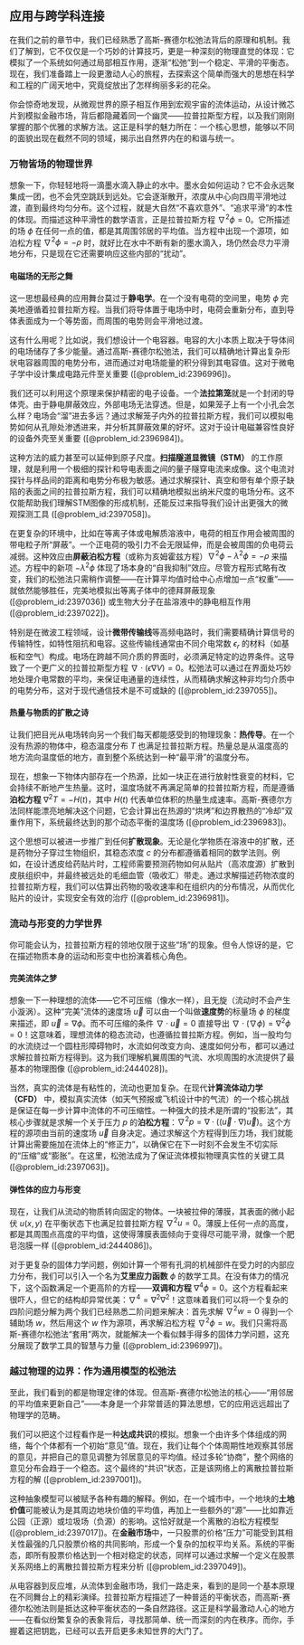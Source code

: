 ## 应用与跨学科连接

在我们之前的章节中，我们已经熟悉了高斯-赛德尔松弛法背后的原理和机制。我们了解到，它不仅仅是一个巧妙的计算技巧，更是一种深刻的物理直觉的体现：它模拟了一个系统如何通过局部相互作用，逐渐“松弛”到一个稳定、平滑的平衡态。现在，我们准备踏上一段更激动人心的旅程，去探索这个简单而强大的思想在科学和工程的广阔天地中，究竟绽放出了怎样绚丽多彩的花朵。

你会惊奇地发现，从微观世界的原子相互作用到宏观宇宙的流体运动，从设计微芯片到模拟金融市场，背后都隐藏着同一个幽灵——拉普拉斯型方程，以及我们刚刚掌握的那个优雅的求解方法。这正是科学的魅力所在：一个核心思想，能够以不同的面貌出现在截然不同的领域，揭示出自然界内在的和谐与统一。

### 万物皆场的物理世界

想象一下，你轻轻地将一滴墨水滴入静止的水中。墨水会如何运动？它不会永远聚集成一团，也不会凭空跳跃到远处。它会逐渐散开，浓度从中心向四周平滑地过渡，直到最终均匀分布。这个过程，就是大自然“不喜欢意外”、“追求平滑”的本性的体现。而描述这种平滑性的数学语言，正是拉普拉斯方程 $\nabla^2 \phi = 0$。它所描述的场 $\phi$ 在任何一点的值，都是其周围邻居的平均值。当方程中出现一个源项，如泊松方程 $\nabla^2 \phi = -\rho$ 时，就好比在水中不断有新的墨水滴入，场仍然会尽力平滑地分布，只是现在它还需要响应这些内部的“扰动”。

#### 电磁场的无形之舞

这一思想最经典的应用舞台莫过于**静电学**。在一个没有电荷的空间里，电势 $\phi$ 完美地遵循着拉普拉斯方程。当我们将导体置于电场中时，电荷会重新分布，直到导体表面成为一个等势面，而周围的电势则会平滑地过渡。

这有什么用呢？比如说，我们想设计一个电容器。电容的大小本质上取决于导体间的电场储存了多少能量。通过高斯-赛德尔松弛法，我们可以精确地计算出复杂形状电容器周围的电势分布，进而通过对电场能量的积分得到其电容值。这对于微电子学中设计集成电路元件至关重要 ([@problem_id:2396996])。

我们还可以利用这个原理来保护精密的电子设备。一个**法拉第笼**就是一个封闭的导体壳。由于静电屏蔽效应，外部电场无法穿透。但是，如果笼子上有一个小孔会怎么样？电场会“溜”进去多远？通过求解笼子内外的拉普拉斯方程，我们可以模拟电势如何从孔隙处渗透进来，并分析其屏蔽效果的好坏。这对于设计电磁兼容性良好的设备外壳至关重要 ([@problem_id:2396984])。

这种方法的威力甚至可以延伸到原子尺度。**扫描隧道显微镜（STM）** 的工作原理，就是利用一个极细的探针和导电表面之间的量子隧穿电流来成像。这个电流对探针与样品间的距离和电势分布极为敏感。通过求解探针、真空和带有单个原子缺陷的表面之间的拉普拉斯方程，我们可以精确地模拟出纳米尺度的电场分布。这不仅能帮助我们理解STM图像的形成机制，还能反过来指导我们设计出更强大的微观探测工具 ([@problem_id:2397058])。

在更复杂的环境中，比如在等离子体或电解质溶液中，电荷的相互作用会被周围的带电粒子所“屏蔽”。一个正电荷的吸引力不会无限延伸，而是会被周围的负电荷云减弱。这种效应由**屏蔽泊松方程**（或称为亥姆霍兹方程）$\nabla^2\phi - \lambda^2\phi = -\rho$ 来描述。方程中的新项 $-\lambda^2\phi$ 体现了场本身的“自我抑制”效应。尽管方程形式略有改变，我们的松弛法只需稍作调整——在计算平均值时给中心点增加一点“权重”——就依然能够胜任，完美地模拟出等离子体中的德拜屏蔽现象 ([@problem_id:2397036]) 或生物大分子在盐溶液中的静电相互作用 ([@problem_id:2397022])。

特别是在微波工程领域，设计**微带传输线**等高频电路时，我们需要精确计算信号的传输特性，如特性阻抗和电容。这些传输线通常由不同介电常数 $\epsilon_r$ 的材料（如基板和空气）构成。电场在跨越不同介质的界面时，必须满足特定的边界条件。这导致了一个更广义的拉普拉斯型方程 $\nabla \cdot (\epsilon \nabla V) = 0$。松弛法可以通过在界面处巧妙地处理介电常数的平均，来保证电通量的连续性，从而精确求解这种非均匀介质中的电势分布，这对于现代通信技术是不可或缺的 ([@problem_id:2397055])。

#### 热量与物质的扩散之诗

让我们把目光从电场转向另一个我们每天都能感受到的物理现象：**热传导**。在一个没有热源的物体中，稳态温度分布 $T$ 也满足拉普拉斯方程。热量总是从温度高的地方流向温度低的地方，直到整个系统达到一种“最平滑”的温度分布。

现在，想象一下物体内部存在一个热源，比如一块正在进行放射性衰变的材料，它会持续不断地产生热量。这时，温度场就不再满足简单的拉普拉斯方程，而是遵循**泊松方程** $\nabla^2 T = -H(t)$，其中 $H(t)$ 代表单位体积的热量生成速率。高斯-赛德尔方法同样能漂亮地解决这个问题，它会计算出在热源的“烘烤”和边界散热的“冷却”双重作用下，系统最终达到的那个动态平衡的温度场 ([@problem_id:2396983])。

这个思想可以被进一步推广到任何**扩散现象**。无论是化学物质在溶液中的扩散，还是药物分子穿过生物组织，其稳态浓度 $c$ 的分布都遵循着相同的数学法则。例如，在设计透皮给药贴片时，工程师需要预测药物如何从贴片（高浓度源）扩散到皮肤组织中，并最终被远处的毛细血管（吸收汇）带走。通过求解描述药物浓度的拉普拉斯方程，我们可以估算出药物的吸收速率和在组织内的分布情况，从而优化贴片的设计，实现安全有效的治疗 ([@problem_id:2396981])。

### 流动与形变的力学世界

你可能会认为，拉普拉斯方程的领地仅限于这些“场”的现象。但令人惊讶的是，它在描述物质本身的运动和形变中也扮演着核心角色。

#### 完美流体之梦

想象一下一种理想的流体——它不可压缩（像水一样），且无旋（流动时不会产生小漩涡）。这种“完美”流体的速度场 $\vec{u}$ 可以由一个叫做**速度势**的标量场 $\phi$ 的梯度来描述，即 $\vec{u} = \nabla \phi$。而不可压缩的条件 $\nabla \cdot \vec{u} = 0$ 直接导出 $\nabla \cdot (\nabla \phi) = \nabla^2 \phi = 0$！这意味着，理想流体的稳态流动，也遵循拉普拉斯方程。例如，当一股均匀的水流绕过一个圆柱形障碍物时，水流如何改变方向、速度如何分布，都可以通过求解拉普拉斯方程得到。这为我们理解机翼周围的气流、水坝周围的水流提供了最基本的物理图像 ([@problem_id:2444028])。

当然，真实的流体是有粘性的，流动也更加复杂。在现代**计算流体动力学（CFD）** 中，模拟真实流体（如天气预报或飞机设计中的气流）的一个核心挑战是保证在每一步计算中流体的不可压缩性。一种强大的技术是所谓的“投影法”，其核心步骤就是求解一个关于压力 $p$ 的**泊松方程**：$\nabla^2 p = \nabla \cdot ((\vec{u} \cdot \nabla)\vec{u})$。这个方程的源项由当前的速度场 $\vec{u}$ 自身决定。通过求解这个方程得到压力场，我们就能计算出需要施加在流体上的“修正力”，以确保它在下一时刻不会发生不切实际的“压缩”或“膨胀”。在这里，松弛法成为了保证流体模拟物理真实性的关键工具 ([@problem_id:2397063])。

#### 弹性体的应力与形变

现在，让我们从流动的物质转向固定的物体。一块被拉伸的薄膜，其表面的微小起伏 $u(x,y)$ 在平衡状态下也满足拉普拉斯方程 $\nabla^2 u = 0$。薄膜上任何一点的高度，都是其周围点高度的平均值，这使得薄膜表面倾向于变得尽可能平滑，就像一个肥皂泡膜一样 ([@problem_id:2444086])。

对于更复杂的固体力学问题，例如计算一个带有孔洞的机械部件在受力时的内部应力分布，我们可以引入一个名为**艾里应力函数** $\phi$ 的数学工具。在没有体力的情况下，这个函数满足一个更高阶的方程——**双调和方程** $\nabla^4 \phi = 0$。这个方程看起来很吓人，但它的结构却异常优美：$\nabla^4 = \nabla^2 \nabla^2$！这意味着我们可以将一个复杂的四阶问题分解为两个我们已经熟悉二阶问题来解决：首先求解 $\nabla^2 w = 0$ 得到一个辅助场 $w$，然后用这个 $w$ 作为源项，再求解泊松方程 $\nabla^2 \phi = w$。我们只需将高斯-赛德尔松弛法“套用”两次，就能解决一个看似棘手得多的固体力学问题，这充分展现了数学工具的智慧与力量 ([@problem_id:2396997])。

### 越过物理的边界：作为通用模型的松弛法

至此，我们看到的都是物理定律的体现。但高斯-赛德尔松弛法的核心——“用邻居的平均值来更新自己”——本身是一个非常普适的算法思想，它的应用远远超出了物理学的范畴。

我们可以把这个过程看作是一种**达成共识**的模拟。想象一个由许多个体组成的网络，每个个体都有一个初始“意见”值。现在，我们让每个个体周期性地观察其邻居的意见，并把自己的意见调整为邻居意见的平均值。经过多轮“协商”，整个网络的意见分布会趋于一个稳态。这个最终的“共识”状态，正是该网络上的离散拉普拉斯方程的解 ([@problem_id:2397001])。

这种抽象模型可以被赋予各种有趣的解释。例如，在一个城市中，一个地块的**土地价值**可能被认为是其周边地块价值的平均值，再加上一些额外的“源”——比如靠近公园（正源）或垃圾场（负源）的影响。这恰好就是一个离散的泊松方程模型 ([@problem_id:2397017])。在**金融市场**中，一只股票的价格“压力”可能受到其相关性最强的几只股票价格的共同影响，形成一个复杂的加权平均关系。系统的平衡态，即所有股票价格达到一个相对稳定的状态，同样可以通过求解一个定义在股票关系网络上的离散拉普拉斯方程来分析 ([@problem_id:2397049])。

从电容器到反应堆，从流体到金融市场，我们一路走来，看到的是同一个基本原理在不同舞台上的精彩演绎。拉普拉斯方程描述了一种普适的平衡状态，而高斯-赛德尔松弛法则是抵达这种平衡状态的一条自然路径。这正是科学最激动人心的地方——在看似纷繁复杂的表象背后，寻找那简单、统一而深刻的内在秩序。而你，手握着这把钥匙，已经可以去开启更多未知世界的大门了。